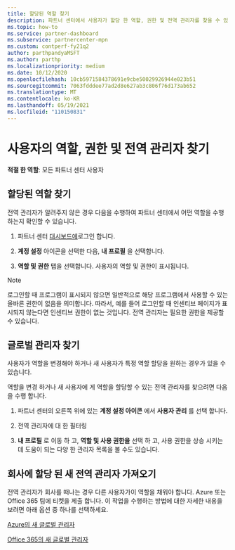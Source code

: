 ```yaml
---
title: 할당된 역할 찾기
description: 파트너 센터에서 사용자가 할당 한 역할, 권한 및 전역 관리자를 찾을 수 있는 위치를 알아봅니다.
ms.topic: how-to
ms.service: partner-dashboard
ms.subservice: partnercenter-mpn
ms.custom: contperf-fy21q2
author: parthpandyaMSFT
ms.author: parthp
ms.localizationpriority: medium
ms.date: 10/12/2020
ms.openlocfilehash: 10cb5971584378691e9cbe50029926944e023b51
ms.sourcegitcommit: 7063fdddee77ad2d8e627ab3c806f76d173ab652
ms.translationtype: MT
ms.contentlocale: ko-KR
ms.lasthandoff: 05/19/2021
ms.locfileid: "110150831"
---
```

# <a name="find-your-role-your-permissions-and-your-global-admin"></a>사용자의 역할, 권한 및 전역 관리자 찾기


**적절 한 역할**: 모든 파트너 센터 사용자

## <a name="find-the-role-youve-been-assigned"></a>할당된 역할 찾기

전역 관리자가 알려주지 않은 경우 다음을 수행하여 파트너 센터에서 어떤 역할을 수행하는지 확인할 수 있습니다.

1. 파트너 센터 [대시보드에](https://partner.microsoft.com/dashboard/home)로그인 합니다.

1. **계정 설정** 아이콘을 선택한 다음, **내 프로필** 을 선택합니다.
 
1. **역할 및 권한** 탭을 선택합니다. 사용자의 역할 및 권한이 표시됩니다.
 
>[!Note]
>로그인할 때 프로그램이 표시되지 않으면 일반적으로 해당 프로그램에서 사용할 수 있는 올바른 권한이 없음을 의미합니다. 따라서, 예를 들어 로그인할 때 인센티브 페이지가 표시되지 않는다면 인센티브 권한이 없는 것입니다. 전역 관리자는 필요한 권한을 제공할 수 있습니다.

## <a name="find-your-global-admin"></a>글로벌 관리자 찾기

사용자가 역할을 변경해야 하거나 새 사용자가 특정 역할 할당을 원하는 경우가 있을 수 있습니다.

역할을 변경 하거나 새 사용자에 게 역할을 할당할 수 있는 전역 관리자를 찾으려면 다음을 수행 합니다. 

1. 파트너 센터의 오른쪽 위에 있는 **계정 설정 아이콘** 에서 **사용자 관리** 를 선택 합니다.

1. 전역 관리자에 대 한 필터링

1. **내 프로필** 로 이동 하 고, **역할 및 사용 권한을** 선택 하 고, 사용 권한을 상승 시키는 데 도움이 되는 다양 한 관리자 목록을 볼 수도 있습니다. 


## <a name="get-a-new-global-admin-assigned-to-your-company"></a>회사에 할당 된 새 전역 관리자 가져오기

전역 관리자가 회사를 떠나는 경우 다른 사용자가이 역할을 채워야 합니다. Azure 또는 Office 365 팀에 티켓을 제출 합니다. 이 작업을 수행하는 방법에 대한 자세한 내용을 보려면 아래 옵션 중 하나를 선택하세요.

[Azure의 새 글로벌 관리자](https://support.microsoft.com/help/4505981/what-to-do-if-the-only-admin-for-your-mpn-program-has-left-the-company)

[Office 365의 새 글로벌 관리자](https://admin.microsoft.com/)

